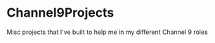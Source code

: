 Channel9Projects
================

Misc projects that I've built to help me in my different Channel 9 roles
